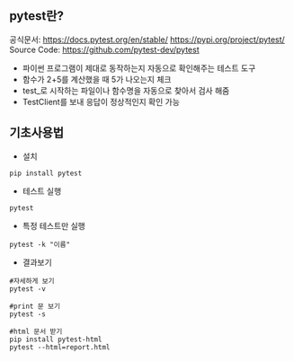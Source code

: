
## pytest란? 

공식문서: https://docs.pytest.org/en/stable/
https://pypi.org/project/pytest/
Source Code: https://github.com/pytest-dev/pytest

- 파이썬 프로그램이 제대로 동작하는지 자동으로 확인해주는 테스트 도구 
- 함수가 2+5를 계산했을 때 5가 나오는지 체크 
- test_로 시작하는 파일이나 함수명을 자동으로 찾아서 검사 해줌 
- TestClient를 보내 응답이 정상적인지 확인 가능 

## 기초사용법 

- 설치 
```
pip install pytest
```

- 테스트 실행 
```
pytest
```

- 특정 테스트만 실행 
```
pytest -k "이름"
```

- 결과보기 
```
#자세하게 보기 
pytest -v 

#print 문 보기 
pytest -s 

#html 문서 받기 
pip install pytest-html
pytest --html=report.html 

```